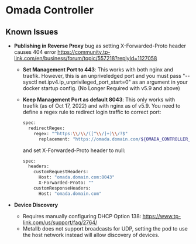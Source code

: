 # Omada Controller

## Known Issues

- **Publishing in Reverse Proxy** bug as setting X-Forwarded-Proto header causes 404 error <https://community.tp-link.com/en/business/forum/topic/557218?replyId=1127058>

  - **Set Management Port to 443**: This works with both nginx and traefik. However, this is an unpriveledged port and you must pass "--sysctl net.ipv4.ip_unprivileged_port_start=0" as an argument in your docker startup config. (No Longer Required with v5.9 and above)
  - **Keep Management Port as default 8043**: This only works with traefik (as of Oct 17, 2022) and with nginx as of v5.9. You need to define a regex rule to redirect login traffic to correct port:

    ```sh
    spec:
      redirectRegex:
        regex: "^https:\\/\\/([^\\/]+)\\/?$"
          replacement: "https://omada.domain.com/${OMADA_CONTROLLER_ID}/login"
    ```

    and set X-Forwarded-Proto header to null:

    ```sh
    spec:
      headers:
        customRequestHeaders:
          Host: "omada.domain.com:8043"
          X-Forwarded-Proto: ""
        customResponseHeaders:
          Host: "omada.domain.com"
    ```

- **Device Discovery**

  - Requires manually configuring DHCP Option 138: <https://www.tp-link.com/us/support/faq/2764/>
  - Metallb does not support broadcasts for UDP, setting the pod to use the host network instead will allow discovery of devices.

